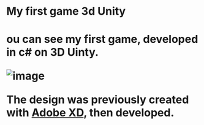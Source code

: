 <h1>My first game 3d Unity<h1>
 
   <p>ou can see my first game, developed in c# on 3D Uinty.</p>
 
![image](https://user-images.githubusercontent.com/90828091/180036730-37d68f2f-d8de-4fa1-b6ae-126fecc442a7.png)
 
 <p>The design was previously created with <a href="https://www.adobe.com/fr/products/xd.html">Adobe XD</a>, then developed. </p>
  
